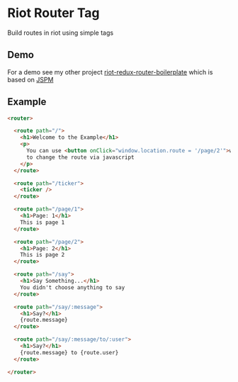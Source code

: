 # Riot Router Tag
Build routes in riot using simple tags

## Demo
For a demo see my other project [riot-redux-router-boilerplate](https://github.com/markwylde/riot-redux-router-boilerplate) which is based on [JSPM](http://jspm.io/)

## Example
```html
<router>

  <route path="/">
    <h1>Welcome to the Example</h1>
    <p>
      You can use <button onClick="window.location.route = '/page/2'">window.location.route = '/page/2'</button> 
      to change the route via javascript
    </p>
  </route>

  <route path="/ticker">
    <ticker />
  </route>

  <route path="/page/1">
    <h1>Page: 1</h1>
    This is page 1
  </route>

  <route path="/page/2">
    <h1>Page: 2</h1>
    This is page 2
  </route>

  <route path="/say">
    <h1>Say Something...</h1>
    You didn't choose anything to say
  </route>

  <route path="/say/:message">
    <h1>Say?</h1>
    {route.message}
  </route>

  <route path="/say/:message/to/:user">
    <h1>Say?</h1>
    {route.message} to {route.user}
  </route>

</router>
```
